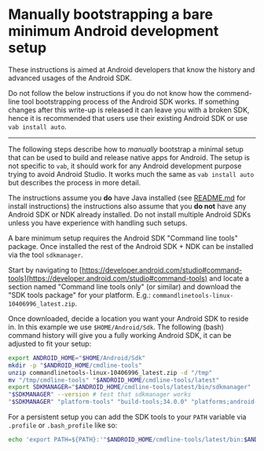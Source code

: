 # Manually bootstrapping a bare minimum Android development setup

These instructions is aimed at Android developers that know the history
and advanced usages of the Android SDK.

Do not follow the below instructions if you do not know how the commend-line tool
bootstrapping process of the Android SDK works. If something changes after this
write-up is released it can leave you with a broken SDK,
hence it is recommended that users use their existing Android SDK or use `vab install auto`.

---

The following steps describe how to *manually* bootstrap a minimal setup that can be used to
build and release native apps for Android. The setup is not specific to `vab`, it should
work for any Android development purpose trying to avoid Android Studio. It works much
the same as `vab install auto` but describes the process in more detail.

The instructions assume you **do** have Java installed (see [README.md](../README.md#Java) for
install instructions) the instructions also assume that you **do not** have any
Android SDK or NDK already installed. Do not install multiple Android SDKs unless you have
experience with handling such setups.

A bare minimum setup requires the Android SDK "Command line tools" package. Once
installed the rest of the Android SDK + NDK can be installed via the tool `sdkmanager`.

Start by navigating to [https://developer.android.com/studio#command-tools](https://developer.android.com/studio#command-tools)
and locate a section named "Command line tools only" (or similar) and download the
"SDK tools package" for your platform. E.g.: `commandlinetools-linux-10406996_latest.zip`.

Once downloaded, decide a location you want your Android SDK to reside in. In this example
we use `$HOME/Android/Sdk`. The following (bash) command history will give you a fully working
Android SDK, it can be adjusted to fit your setup:

```bash
export ANDROID_HOME="$HOME/Android/Sdk"
mkdir -p "$ANDROID_HOME/cmdline-tools"
unzip commandlinetools-linux-10406996_latest.zip -d "/tmp"
mv "/tmp/cmdline-tools" "$ANDROID_HOME/cmdline-tools/latest"
export SDKMANAGER="$ANDROID_HOME/cmdline-tools/latest/bin/sdkmanager"
"$SDKMANAGER" --version # test that sdkmanager works
"$SDKMANAGER" "platform-tools" "build-tools;34.0.0" "platforms;android-33" "ndk;22.1.7171670" # install ADB etc., build-tools, a platform and the NDK in one go
```

For a persistent setup you can add the SDK tools to your `PATH` variable
via `.profile` or `.bash_profile` like so:

```bash
echo 'export PATH=${PATH}:'"$ANDROID_HOME/cmdline-tools/latest/bin:$ANDROID_HOME/platform-tools" >> "$HOME/.profile"
```
